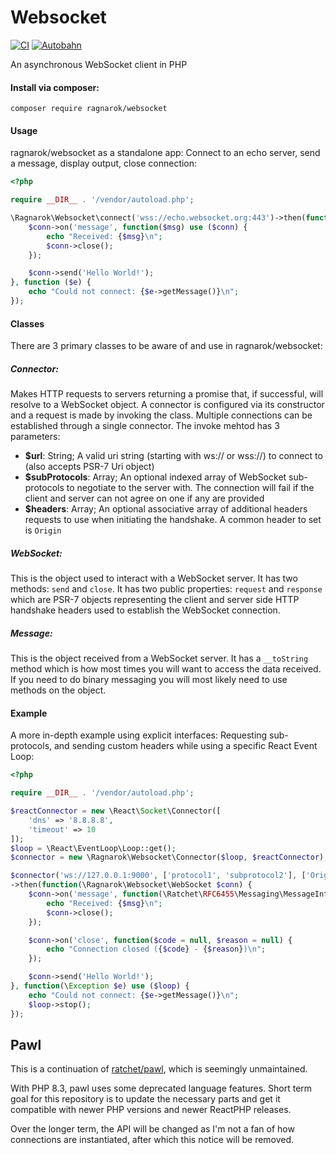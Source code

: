 # Websocket

[![CI](https://github.com/dc-Ragnarok/websocket/actions/workflows/ci.yml/badge.svg?branch=master&event=push)](https://github.com/dc-Ragnarok/websocket/actions/workflows/ci.yml)
[![Autobahn](https://github.com/dc-Ragnarok/websocket/actions/workflows/autobahn.yml/badge.svg?branch=master&event=push)](https://github.com/dc-Ragnarok/websocket/actions/workflows/autobahn.yml)

An asynchronous WebSocket client in PHP

#### Install via composer:
    composer require ragnarok/websocket

#### Usage
ragnarok/websocket as a standalone app: Connect to an echo server, send a message, display output, close connection:

```php
<?php

require __DIR__ . '/vendor/autoload.php';

\Ragnarok\Websocket\connect('wss://echo.websocket.org:443')->then(function($conn) {
    $conn->on('message', function($msg) use ($conn) {
        echo "Received: {$msg}\n";
        $conn->close();
    });

    $conn->send('Hello World!');
}, function ($e) {
    echo "Could not connect: {$e->getMessage()}\n";
});
```

#### Classes

There are 3 primary classes to be aware of and use in ragnarok/websocket:

##### Connector:

Makes HTTP requests to servers returning a promise that, if successful, will resolve to a WebSocket object.
 A connector is configured via its constructor and a request is made by invoking the class. Multiple connections can be established through a single connector. The invoke mehtod has 3 parameters:
* **$url**: String; A valid uri string (starting with ws:// or wss://) to connect to (also accepts PSR-7 Uri object)
* **$subProtocols**: Array; An optional indexed array of WebSocket sub-protocols to negotiate to the server with. The connection will fail if the client and server can not agree on one if any are provided
* **$headers**: Array; An optional associative array of additional headers requests to use when initiating the handshake. A common header to set is `Origin`

##### WebSocket:

This is the object used to interact with a WebSocket server. It has two methods: `send` and `close`.
It has two public properties: `request` and `response` which are PSR-7 objects representing the client and server side HTTP handshake headers used to establish the WebSocket connection.

##### Message:

This is the object received from a WebSocket server. It has a `__toString` method which is how most times you will want to access the data received.
If you need to do binary messaging you will most likely need to use methods on the object.

#### Example

A more in-depth example using explicit interfaces: Requesting sub-protocols, and sending custom headers while using a specific React Event Loop:
```php
<?php

require __DIR__ . '/vendor/autoload.php';

$reactConnector = new \React\Socket\Connector([
    'dns' => '8.8.8.8',
    'timeout' => 10
]);
$loop = \React\EventLoop\Loop::get();
$connector = new \Ragnarok\Websocket\Connector($loop, $reactConnector);

$connector('ws://127.0.0.1:9000', ['protocol1', 'subprotocol2'], ['Origin' => 'http://localhost'])
->then(function(\Ragnarok\Websocket\WebSocket $conn) {
    $conn->on('message', function(\Ratchet\RFC6455\Messaging\MessageInterface $msg) use ($conn) {
        echo "Received: {$msg}\n";
        $conn->close();
    });

    $conn->on('close', function($code = null, $reason = null) {
        echo "Connection closed ({$code} - {$reason})\n";
    });

    $conn->send('Hello World!');
}, function(\Exception $e) use ($loop) {
    echo "Could not connect: {$e->getMessage()}\n";
    $loop->stop();
});
```

## Pawl

This is a continuation of [ratchet/pawl](https://github.com/ratchetphp/Pawl), which is seemingly unmaintained.

With PHP 8.3, pawl uses some deprecated language features. Short term goal for this repository is to update the necessary parts and get it compatible with newer PHP versions and newer ReactPHP releases.

Over the longer term, the API will be changed as I'm not a fan of how connections are instantiated, after which this notice will be removed.

